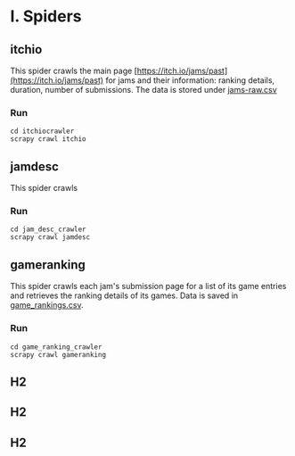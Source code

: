 # I. Spiders

## itchio

This spider crawls the main page [https://itch.io/jams/past](https://itch.io/jams/past) for jams and their information: ranking details, duration, number of submissions. The data is stored under [jams-raw.csv](./dataset/ams-raw.csv)

### Run

```
cd itchiocrawler
scrapy crawl itchio
```

## jamdesc

This spider crawls 

### Run

```
cd jam_desc_crawler
scrapy crawl jamdesc
```



## gameranking
This spider crawls each jam's submission page for a list of its game entries and retrieves the ranking details of its games. Data is saved in [game_rankings.csv](./dataset/game_rankings.csv).

### Run

```
cd game_ranking_crawler
scrapy crawl gameranking
```

## H2

## H2

## H2